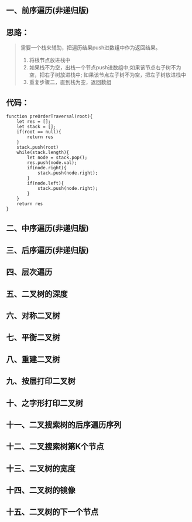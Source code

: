 ## 一、前序遍历(非递归版)

## 思路：

>需要一个栈来辅助，把遍历结果push进数组中作为返回结果。
> 1. 将根节点放进栈中
> 2. 如果栈不为空，出栈一个节点push进数组中;如果该节点右子树不为空，把右子树放进栈中;
>    如果该节点左子树不为空，把左子树放进栈中
> 3. 重复步骤二，直到栈为空，返回数组

## 代码：

```
function preOrderTraversal(root){
	let res = [];
	let stack = [];
	if(root == null){
		return res
	}
	stack.push(root)
	while(stack.length){
		let node = stack.pop();
		res.push(node.val);
		if(node.right){
			stack.push(node.right);
		}
		if(node.left){
			stack.push(node.right);
		}
	}
	return res
}
```
## 二、中序遍历(非递归版)

## 三、后序遍历(非递归版)

## 四、层次遍历 

## 五、二叉树的深度 

## 六、对称二叉树 

## 七、平衡二叉树

## 八、重建二叉树

## 九、按层打印二叉树

## 十、之字形打印二叉树

## 十一、二叉搜索树的后序遍历序列 

## 十二、二叉搜索树第K个节点

## 十三、二叉树的宽度 

## 十四、二叉树的镜像

## 十五、二叉树的下一个节点